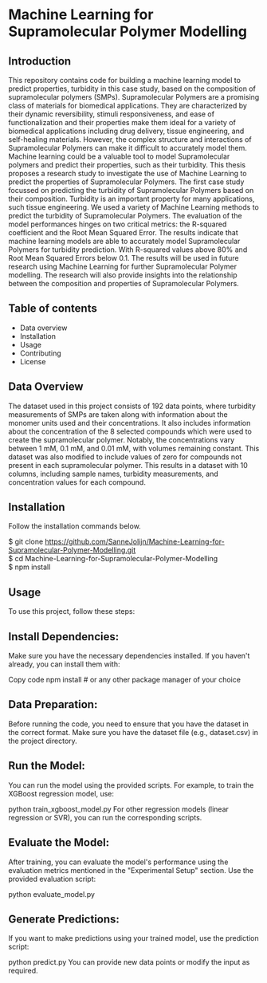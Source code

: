 # Machine Learning for Supramolecular Polymer Modelling
## Introduction
This repository contains code for building a machine learning model to predict properties, turbidity in this case study, based on the composition of supramolecular polymers (SMPs). Supramolecular Polymers are a promising class of materials for biomedical applications. They are characterized by their dynamic reversibility, stimuli responsiveness, and ease of functionalization and their properties make them ideal for a variety of biomedical applications including drug delivery, tissue engineering, and self-healing materials. However, the complex structure and interactions of Supramolecular Polymers can make it difficult to accurately model them.  Machine learning could be a valuable tool to model Supramolecular polymers and predict their properties, such as their turbidity. This thesis proposes a research study to investigate the use of Machine Learning to predict the properties of Supramolecular Polymers. The first case study focussed on predicting the turbidity of Supramolecular Polymers based on their composition. Turbidity is an important property for many applications, such tissue engineering. We used a variety of Machine Learning methods to predict the turbidity of Supramolecular Polymers. The evaluation of the model performances hinges on two critical metrics: the R-squared coefficient and the Root Mean Squared Error. The results indicate that machine learning models are able to accurately model Supramolecular Polymers for turbidity prediction. With R-squared values above 80\% and Root Mean Squared Errors below 0.1. The results will be used in future research using Machine Learning for further Supramolecular Polymer modelling. The research will also provide insights into the relationship between the composition and properties of Supramolecular Polymers.

## Table of contents
- Data overview
- Installation
- Usage
- Contributing
- License

## Data Overview
The dataset used in this project consists of 192 data points, where turbidity measurements of SMPs are taken along with information about the monomer units used and their concentrations. It also includes information about the concentration of the 8 selected compounds which were used to create the supramolecular polymer. Notably, the concentrations vary between 1 mM, 0.1 mM, and 0.01 mM, with volumes remaining constant. This dataset was also modified to include values of zero for compounds not present in each supramolecular polymer. This results in a dataset with 10 columns, including sample names, turbidity measurements, and concentration values for each compound.

## Installation
Follow the installation commands below.

$ git clone https://github.com/SanneJolijn/Machine-Learning-for-Supramolecular-Polymer-Modelling.git <br />
$ cd Machine-Learning-for-Supramolecular-Polymer-Modelling <br />
$ npm install

## Usage
To use this project, follow these steps:

## Install Dependencies:

Make sure you have the necessary dependencies installed. If you haven't already, you can install them with:

Copy code
npm install  # or any other package manager of your choice

## Data Preparation:

Before running the code, you need to ensure that you have the dataset in the correct format. Make sure you have the dataset file (e.g., dataset.csv) in the project directory.

## Run the Model:

You can run the model using the provided scripts. For example, to train the XGBoost regression model, use:

python train_xgboost_model.py
For other regression models (linear regression or SVR), you can run the corresponding scripts.

## Evaluate the Model:

After training, you can evaluate the model's performance using the evaluation metrics mentioned in the "Experimental Setup" section. Use the provided evaluation script:

python evaluate_model.py

## Generate Predictions:

If you want to make predictions using your trained model, use the prediction script:

python predict.py
You can provide new data points or modify the input as required.

